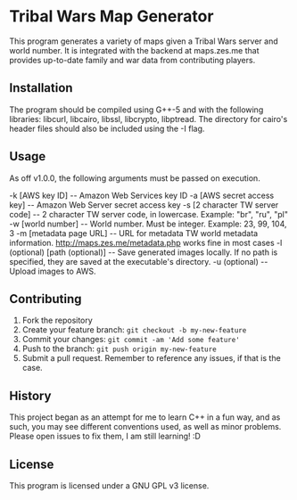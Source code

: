 # Tribal Wars Map Generator

This program generates a variety of maps given a Tribal Wars server and world number. It is integrated with the backend at maps.zes.me that provides up-to-date family and war data from contributing players.

## Installation

The program should be compiled using G++-5 and with the following libraries: libcurl, libcairo, libssl, libcrypto, libptread. The directory for cairo's header files should also be included using the -I flag.

## Usage

As off v1.0.0, the following arguments must be passed on execution.

-k [AWS key ID] -- Amazon Web Services key ID
-a [AWS secret access key] -- Amazon Web Server secret access key
-s [2 character TW server code] -- 2 character TW server code, in lowercase. Example: "br", "ru", "pl"
-w [world number] -- World number. Must be integer. Example: 23, 99, 104, 3
-m [metadata page URL] -- URL for metadata TW world metadata information. http://maps.zes.me/metadata.php works fine in most cases
-l (optional) [path (optional)] -- Save generated images locally. If no path is specified, they are saved at the executable's directory.
-u (optional) -- Upload images to AWS.

## Contributing

1. Fork the repository
2. Create your feature branch: `git checkout -b my-new-feature`
3. Commit your changes: `git commit -am 'Add some feature'`
4. Push to the branch: `git push origin my-new-feature`
5. Submit a pull request. Remember to reference any issues, if that is the case.

## History

This project began as an attempt for me to learn C++ in a fun way, and as such, you may see different conventions used, as well as minor problems. Please open issues to fix them, I am still learning! :D

## License

This program is licensed under a GNU GPL v3 license.
